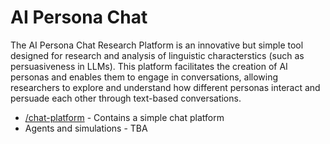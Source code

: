 # AI Persona Chat
The AI Persona Chat Research Platform is an innovative but simple tool designed for research and analysis of linguistic characterstics (such as persuasiveness in LLMs). This platform facilitates the creation of AI personas and enables them to engage in conversations, allowing researchers to explore and understand how different personas interact and persuade each other through text-based conversations.

- [/chat-platform](/chat-platform/README.md) - Contains a simple chat platform
- Agents and simulations - TBA